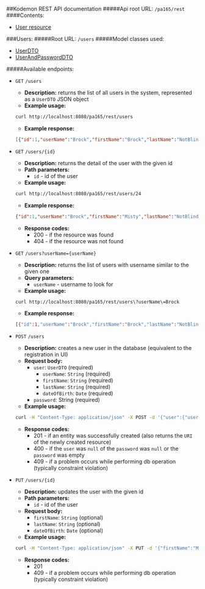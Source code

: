 ##Kodemon REST API documentation
#####Api root URL:
    `/pa165/rest`
####Contents:
* [User resource](#users)

###Users:
#####Root URL:
    `/users`
#####Model classes used:
* [UserDTO](https://github.com/mseleng/Kodemon/blob/master/api/src/main/java/com/kodemon/api/dto/UserDTO.java)
* [UserAndPasswordDTO](https://github.com/mseleng/Kodemon/blob/master/api/src/main/java/com/kodemon/api/dto/UserAndPasswordDTO.java)

#####Available endpoints:
* `GET` `/users`
    - **Description:** returns the list of all users in the system, represented as a `UserDTO` JSON object
    - **Example usage:** 
    ```bash
    curl http://localhost:8080/pa165/rest/users
    ```
    - **Example response:**
    ```json
    [{"id":1,"userName":"Brock","firstName":"Brock","lastName":"NotBlindman","dateOfBirth":"2007-10-10","badges":[],"pokemons":[{"id":1,"name":"GEODUDE","nickname":null,"level":15},{"id":2,"name":"OMANYTE","nickname":null,"level":16},{"id":3,"name":"RHYHORN","nickname":null,"level":14},{"id":4,"name":"GOLEM","nickname":null,"level":16},{"id":5,"name":"ONIX","nickname":null,"level":18}]},{"id":2,"userName":"MistygurlxD","firstName":"Misty","lastName":"Waterproof","dateOfBirth":"1995-08-07","badges":[],"pokemons":[{"id":6,"name":"GOLDEEN","nickname":null,"level":22},{"id":7,"name":"STARYU","nickname":null,"level":24},{"id":8,"name":"SEADRA","nickname":null,"level":21},{"id":9,"name":"WARTORTLE","nickname":null,"level":23},{"id":10,"name":"GOLDUCK","nickname":null,"level":25},{"id":11,"name":"GYARADOS","nickname":null,"level":25}]},{"id":3,"userName":"Headsh0tman","firstName":"Lucius","lastName":"Surge","dateOfBirth":"1989-12-20","badges":[],"pokemons":[{"id":12,"name":"MAGNEMITE","nickname":null,"level":28},{"id":13,"name":"ELECTRODE","nickname":null,"level":31},{"id":14,"name":"JOLTEON","nickname":null,"level":31},{"id":15,"name":"RAICHU","nickname":null,"level":32},{"id":16,"name":"ELECTABUZZ","nickname":null,"level":34}]},{"id":4,"userName":"Krowka227","firstName":"Erika","lastName":"Nadilowska","dateOfBirth":"1994-03-15","badges":[],"pokemons":[{"id":17,"name":"GLOOM","nickname":null,"level":36},{"id":18,"name":"TANGELA","nickname":null,"level":35},{"id":19,"name":"PARASECT","nickname":null,"level":37},{"id":20,"name":"VICTREEBEL","nickname":null,"level":37},{"id":21,"name":"VENUSAUR","nickname":null,"level":38}]},{"id":5,"userName":"MsPoIsON1997","firstName":"Janine","lastName":"Poisoulous","dateOfBirth":"1997-08-02","badges":[],"pokemons":[{"id":22,"name":"EKANS","nickname":null,"level":40},{"id":23,"name":"KOFFING","nickname":null,"level":43},{"id":24,"name":"NIDORAN_F","nickname":null,"level":43},{"id":25,"name":"GOLBAT","nickname":null,"level":42},{"id":26,"name":"MUK","nickname":null,"level":44},{"id":27,"name":"NIDOKING","nickname":null,"level":45}]},{"id":6,"userName":"Psyxox","firstName":"Sabrina","lastName":"McGonagall","dateOfBirth":"1991-02-10","badges":[],"pokemons":[{"id":28,"name":"DROWZEE","nickname":null,"level":49},{"id":29,"name":"ABRA","nickname":null,"level":50},{"id":30,"name":"HYPNO","nickname":null,"level":50},{"id":31,"name":"MRMIME","nickname":null,"level":52},{"id":32,"name":"ALAKAZAM","nickname":null,"level":55}]},{"id":7,"userName":"Quizman999","firstName":"Blaine","lastName":"Oldman","dateOfBirth":"1952-08-27","badges":[],"pokemons":[{"id":33,"name":"PONYTA","nickname":null,"level":54},{"id":34,"name":"CHARMELEON","nickname":null,"level":55},{"id":35,"name":"FLAREON","nickname":null,"level":58},{"id":36,"name":"ARCANINE","nickname":null,"level":56},{"id":37,"name":"MAGMAR","nickname":null,"level":57},{"id":38,"name":"CHARIZARD","nickname":null,"level":59}]},{"id":8,"userName":"BadGuy3","firstName":"Giovanni","lastName":"Margherita","dateOfBirth":"1988-11-05","badges":[],"pokemons":[{"id":39,"name":"SANDSLASH","nickname":null,"level":62},{"id":40,"name":"CUBONE","nickname":null,"level":62},{"id":41,"name":"MAROWAK","nickname":null,"level":64},{"id":42,"name":"GRAVELER","nickname":null,"level":63},{"id":43,"name":"DUGTRIO","nickname":null,"level":66},{"id":44,"name":"RHYDON","nickname":null,"level":70}]},{"id":9,"userName":"Ash123","firstName":"Ash","lastName":"Ketchum","dateOfBirth":"1995-01-03","badges":[],"pokemons":[{"id":45,"name":"PIKACHU","nickname":null,"level":1}]}]
    ```
* `GET` `/users/{id}`
    - **Description:** returns the detail of the user with the given id
    - **Path parameters:**
        + `id` - id of the user
    - **Example usage:**
    ```bash
    curl http://localhost:8080/pa165/rest/users/24
    ```
    - **Example response:**
    ```json
    {"id":1,"userName":"Brock","firstName":"Misty","lastName":"NotBlindman","dateOfBirth":"2007-10-10","badges":[],"pokemons":[{"id":1,"name":"GEODUDE","nickname":null,"level":15},{"id":2,"name":"OMANYTE","nickname":null,"level":16},{"id":3,"name":"RHYHORN","nickname":null,"level":14},{"id":4,"name":"GOLEM","nickname":null,"level":16},{"id":5,"name":"ONIX","nickname":null,"level":18}]}
    ```
    - **Response codes:**
        + 200 - if the resource was found
        + 404 - if the resource was not found

* `GET` `/users?userName={userName}`
    - **Description:** returns the list of users with username similar to the given one
    - **Query parameters:**
        + `userName` - username to look for
    - **Example usage:**
    ```bash
    curl http://localhost:8080/pa165/rest/users\?userName\=Brock
    ```
    - **Example response:**
    ```bash
    [{"id":1,"userName":"Brock","firstName":"Brock","lastName":"NotBlindman","dateOfBirth":"2007-10-10","badges":[],"pokemons":[{"id":1,"name":"GEODUDE","nickname":null,"level":15},{"id":2,"name":"OMANYTE","nickname":null,"level":16},{"id":3,"name":"RHYHORN","nickname":null,"level":14},{"id":4,"name":"GOLEM","nickname":null,"level":16},{"id":5,"name":"ONIX","nickname":null,"level":18}]}]
    ```
    
* `POST` `/users`
    - **Description:** creates a new user in the database (equivalent to the registration in UI)
    - **Request body:**
        + `user`: `UserDTO` (required)
            + `userName`: `String` (required)
            + `firstName`: `String` (required)
            + `lastName`: `String` (required)
            + `dateOfBirth`: `Date` (required)
        + `password`: String (required)
    - **Example usage:**
    ```bash
    curl -H "Content-Type: application/json" -X POST -d '{"user":{"userName":"PikAsh","firstName":"Ash","lastName":"Ketchum","dateOfBirth":"1995-01-03"},"password": "asdfghjkl"}' http://localhost:8080/pa165/rest/users
    ```
    - **Response codes:**
        + 201 - if an entity was successfully created (also returns the `URI` of the newly created resource)
        + 400 - if the `user` was `null` of the `password` was `null` or the `password` was empty
        + 409 - if a problem occurs while performing db operation (typically constraint violation)
            
* `PUT` `/users/{id}`
    - **Description:** updates the user with the given id
    - **Path parameters:**
        + `id` - id of the user
    - **Request body:**
        + `firstName`: `String` (optional)
        + `lastName`: `String` (optional)
        + `dateOfBirth`: `Date` (optional)
    - **Example usage:**
    ```bash
    curl -H "Content-Type: application/json" -X PUT -d '{"firstName":"Misty"}' http://localhost:8080/pa165/rest/users/1
    ```
    - **Response codes:**
        + 201
        + 409 - if a problem occurs while performing db operation (typically constraint violation)
